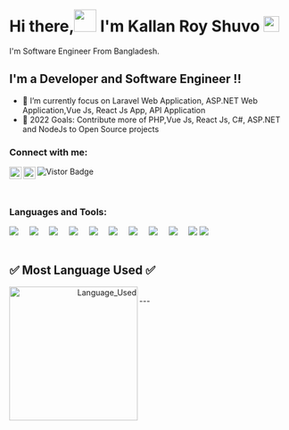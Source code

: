 # Hi there,<img src="https://media.giphy.com/media/hvRJCLFzcasrR4ia7z/giphy.gif" height="40px" width="40px"> I'm Kallan Roy Shuvo <img src="https://emojis.slackmojis.com/emojis/images/1531849430/4246/blob-sunglasses.gif?1531849430" width="28"/>
I'm  Software Engineer From Bangladesh.

## I'm a  Developer and Software Engineer !!

- 🌱 I’m currently focus on Laravel Web Application, ASP.NET Web Application,Vue Js, React Js App, API Application
- 🥅 2022 Goals: Contribute more of PHP,Vue Js, React Js, C#, ASP.NET and NodeJs to Open Source projects


### Connect with me:


[<img align="left"  width="22px" src="https://cdn.jsdelivr.net/npm/simple-icons@v3/icons/linkedin.svg" />](https://www.linkedin.com/in/kallan-chandra-roy/)
[<img align="left"  width="22px" src="https://cdn.jsdelivr.net/npm/simple-icons@v3/icons/facebook.svg" />](https://www.facebook.com/iamkallanroy/)
<a target="_blank"><img src="https://visitor-badge.glitch.me/badge?page_id=kallanchandraroy" alt="Vistor Badge"></a>

<br />

### Languages and Tools:

<p>
  <img src="https://img.shields.io/badge/-React-black?style=for-the-badge&logo=react" />&nbsp;&nbsp;&nbsp;&nbsp;
  <img src="https://img.shields.io/badge/-JavaScript-black?style=for-the-badge&logo=javascript" />&nbsp;&nbsp;&nbsp;&nbsp;
  <img src="https://img.shields.io/badge/-Nodejs-black?style=for-the-badge&logo=Node.js" />&nbsp;&nbsp;&nbsp;&nbsp;
  <img src="https://img.shields.io/badge/-HTML5-E34F26?style=for-the-badge&logo=html5&logoColor=white" />&nbsp;&nbsp;&nbsp;&nbsp;
  <img src="https://img.shields.io/badge/-CSS3-1572B6?style=for-the-badge&logo=css3" />&nbsp;&nbsp;&nbsp;&nbsp;
  <img src="https://img.shields.io/badge/-Aspnet-black?style=for-the-badge&logo=asp.net" />&nbsp;&nbsp;&nbsp;&nbsp;
  <img src="https://img.shields.io/badge/-Mssql-black?style=for-the-badge&logo=mssql" />&nbsp;&nbsp;&nbsp;&nbsp;
  <img src="https://img.shields.io/badge/-Git-black?style=for-the-badge&logo=git" />&nbsp;&nbsp;&nbsp;&nbsp;
  <img src="https://img.shields.io/badge/Editor-VSStudio-blue?style=for-the-badge&logo=visual-studio&logoColor=white" />&nbsp;&nbsp;&nbsp;&nbsp;
  <img src="https://img.shields.io/badge/-GitHub-181717?style=for-the-badge&logo=github" />
  <img src="https://img.shields.io/badge/Editor-VSCode-blue?style=for-the-badge&logo=visual-studio-code&logoColor=white" />&nbsp;&nbsp;&nbsp;&nbsp;
  <br/>
  <br/>
</p>


## ✅ Most Language Used ✅
<p align="right"><img align="left" height="240" width="230" src="https://github-readme-stats.vercel.app/api/top-langs/?username=kallanchandraroy&hide=css&theme=nord" alt="Language_Used" /></p>
<br />
---

